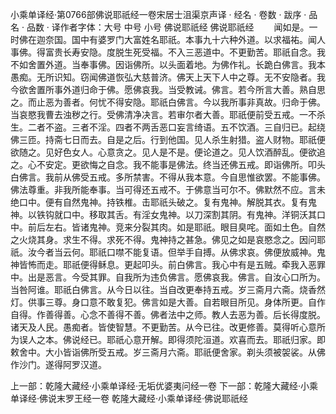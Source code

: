 小乘单译经·第0766部佛说耶祇经一卷宋居士沮渠京声译
· 经名 · 卷数 · 跋序
· 品名 · 品数 · 译作者字体：大号 中号 小号
佛说耶祇经
佛说耶祇经
　　闻如是。一时佛在迦奈国。国中有婆罗门大富姓名耶祇。本事九十六种外道。以求福祐。闻人事佛。得富贵长寿安隐。度脱生死受福。不入三恶道中。不更勤苦。耶祇自念。我不如舍置外道。当奉事佛。因诣佛所。以头面着地。为佛作礼。长跪白佛言。我本愚痴。无所识知。窃闻佛道恢弘大慈普济。佛天上天下人中之尊。无不安隐者。我今欲舍置所事外道归命于佛。愿佛哀我。当受教诫。佛言。若今所言大善。熟自思之。而止恶为善者。何忧不得安隐。耶祇白佛言。今以我所事非真故。归命于佛。当哀愍我曹去浊秽之行。受佛清净决言。若审尔者大善。耶祇便前受五戒。一不杀生。二者不盗。三者不淫。四者不两舌恶口妄言绮语。五不饮酒。三自归已。起绕佛三匝。持斋七日而去。自是之后。行到他国。见人杀生射猎。盗人财物。耶祇便欲随之。见好色女人。心意贪之。见人是不是。便论道之。见人饮酒醉乱。便欲追之。心不安定。更欲悔之自念。我不能事是佛法。终当还佛五戒。即诣佛所。叩头白佛言。我前从佛受五戒。多所禁害。不得从我本意。今自思惟欲罢。不能事佛。佛法尊重。非我所能奉事。当可得还五戒不。于佛意当可尔不。佛默然不应。言未绝口中。便有自然鬼神。持铁椎。击耶祇头破之。复有鬼神。解脱其衣。复有鬼神。以铁钩就口中。移取其舌。有淫女鬼神。以刀深割其阴。有鬼神。洋铜沃其口中。前后左右。皆诸鬼神。竞来分裂其肉。如是耶祇。眼目臭咤。面如土色。自然之火烧其身。求生不得。求死不得。鬼神持之甚急。佛见之如是哀愍念之。因问耶祇。汝今者当云何。耶祇口噤不能复语。但举手自搏。从佛求哀。佛便放威神。鬼神皆怖而走。耶祇便得稣息。更起叩头。前白佛言。我心中有是五贼。牵我入恶罪中。出是恶言。今受其罪。自我所为违负佛言。愿佛哀我。佛言。自汝心口所为。当咎阿谁。耶祇白佛言。从今日以往。当自改更奉持五戒。岁三斋月六斋。烧香然灯。供事三尊。身口意不敢复犯。佛言如是大善。自若眼目所见。身体所更。自作自得。作善得善。心念不善得不善。佛者法中之师。教人去恶为善。后长得度脱。诸天及人民。愚痴者。皆使智慧。不更勤苦。从今已往。改更修善。莫得听心意所为误人之本。佛说经已。耶祇心意开解。即得须陀洹道。欢喜而去。耶祇归家。即敕舍中。大小皆诣佛所受五戒。岁三斋月六斋。耶祇便舍家。剃头须被袈裟。从佛作沙门。遂得阿罗汉道。

上一部：乾隆大藏经·小乘单译经·无垢优婆夷问经一卷
下一部：乾隆大藏经·小乘单译经·佛说末罗王经一卷
乾隆大藏经·小乘单译经·佛说耶祇经